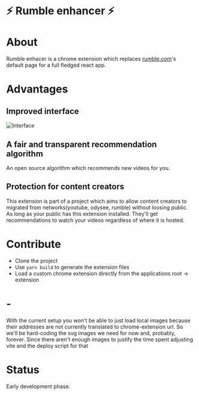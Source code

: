 # ⚡ Rumble enhancer ⚡

# About

Rumble enhacer is a chrome extension which replaces <a href="https://rumble.com">rumble.com</a>'s default page for a full fledged react app.


# Advantages
## Improved interface
![Interface](https://snipboard.io/DyFqo9.jpg)

## A fair and transparent recommendation algorithm
An open source algorithm which recommends new videos for you.

## Protection for content creators
This extension is part of a project which aims to allow content creators to migrated from networks(youtube, odysee, rumble) without loosing public.
As long as your public has this extension installed. They'll get recommendations to watch your videos regardless of where it is hosted.


# Contribute

- Clone the project
- Use `yarn build` to generate the extension files
- Load a custom chrome extension directly from the applications root -> extension

# -

With the current setup you won't be able to just load local images because their addresses are
not currently translated to chrome-extension url.
So we'll be hard-coding the svg images we need for now and, probably, forever. Since there aren't enough images to justify the time spent adjusting vite and the deploy script for that

# Status

Early development phase.

